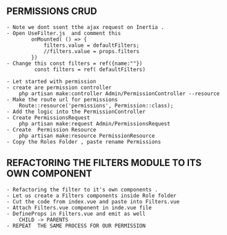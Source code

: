 ## PERMISSIONS CRUD
    - Note we dont ssent tthe ajax request on Inertia .
    - Open UseFilter.js  and comment this
            onMounted( () => {
                filters.value = defaultFilters;
                //filters.value = props.filters
            })
    - Change this const filters = ref({name:""})
             const filters = ref( defaultFilters)

    - Let started with permission
    - create are permission controller 
        php artisan make:controller Admin/PermissionController --resource
    - Make the route url for permissions
        Route::resource('permissions', Permission::class);
    - Add the logic into the PermissionController
    - Create PermissionsRequest
        php artisan make:request Admin/PermissionsRequest
    - Create  Permission Resource
        php artisan make:resource PermissionResource
    - Copy the Roles Folder , paste rename Permissions


## REFACTORING THE FILTERS MODULE TO ITS OWN COMPONENT
    - Refactoring the filter to it's own components .
    - Let us create a Filters components inside Role folder
    - Cut the code from index.vue and paste into Filters.vue
    - Attach Filters.vue component in inde.vue file
    - DefineProps in Filters.vue and emit as well
        CHILD -> PARENTS
    - REPEAT  THE SAME PROCESS FOR OUR PERMISSION
